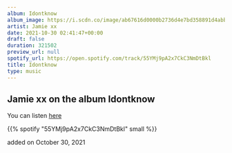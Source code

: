 ```yaml
---
album: Idontknow
album_image: https://i.scdn.co/image/ab67616d0000b2736d4e7bd358891d4abb8953e7
artist: Jamie xx
date: 2021-10-30 02:41:47+00:00
draft: false
duration: 321502
preview_url: null
spotify_url: https://open.spotify.com/track/55YMj9pA2x7CkC3NmDtBkl
title: Idontknow
type: music
---
```



## Jamie xx on the album Idontknow

You can listen [here](https://open.spotify.com/track/55YMj9pA2x7CkC3NmDtBkl)

{{% spotify "55YMj9pA2x7CkC3NmDtBkl" small %}}

added on October 30, 2021